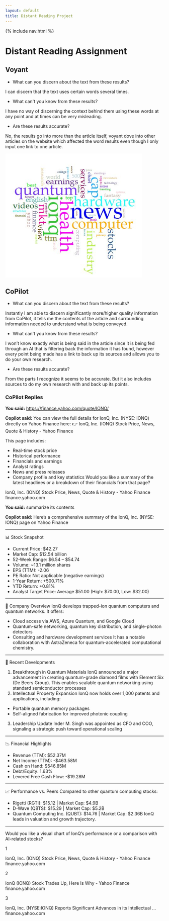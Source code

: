 ```yaml
---
layout: default
title: Distant Reading Project
---
```


{% include nav.html %}


# Distant Reading Assignment 

## Voyant
-	What can you discern about the text from these results?
  
I can discern that the text uses certain words several times.

- What can't you know from these results?

I have no way of discerning the context behind them using these words at any point and at times can be very misleading.

- Are these results accurate?

No, the results go into more than the article itself, voyant dove into other articles on the website which affected the word results even though I only input one link to one article.

![WordBubble](WordBubble.JPG)

## CoPilot
- What can you discern about the text from these results?
  
Instantly I am able to discern significantly more/higher quality information from CoPilot, it tells me the contents of the article and surrounding information needed to understand what is being conveyed.

- What can't you know from these results?
  
I won’t know exactly what is being said in the article since it is being fed through an AI that is filtering back the information it has found, however every point being made has a link to back up its sources and allows you to do your own research.

- Are these results accurate?
  
From the parts I recognize it seems to be accurate. But it also includes sources to do my own research with and back up its points.

### CoPilot Replies

**You said:**
https://finance.yahoo.com/quote/IONQ/

**Copilot said:**
You can view the full details for IonQ, Inc. (NYSE: IONQ) directly on Yahoo Finance here:
👉 IonQ, Inc. (IONQ) Stock Price, News, Quote & History - Yahoo Finance

This page includes:
- Real-time stock price
-	Historical performance
-	Financials and earnings
-	Analyst ratings
-	News and press releases
-	Company profile and key statistics
Would you like a summary of the latest headlines or a breakdown of their financials from that page?

IonQ, Inc. (IONQ) Stock Price, News, Quote & History - Yahoo Finance
finance.yahoo.com

**You said:**
summarize its contents

**Copilot said:**
Here’s a comprehensive summary of the IonQ, Inc. (NYSE: IONQ) page on Yahoo Finance
________________________________________
📊 Stock Snapshot
-	Current Price: $42.27
-	Market Cap: $12.54 billion
-	52-Week Range: $6.54 – $54.74
-	Volume: ~13.1 million shares
-	EPS (TTM): -2.06
-	PE Ratio: Not applicable (negative earnings)
-	1-Year Return: +500.71%
-	YTD Return: +0.81%
-	Analyst Target Price: Average $51.00 (High: $70.00, Low: $32.00)
________________________________________
🧠 Company Overview
IonQ develops trapped-ion quantum computers and quantum networks. It offers:
-	Cloud access via AWS, Azure Quantum, and Google Cloud
-	Quantum-safe networking, quantum key distribution, and single-photon detectors
-	Consulting and hardware development services
It has a notable collaboration with AstraZeneca for quantum-accelerated computational chemistry.
________________________________________
🧪 Recent Developments
1.	Breakthrough in Quantum Materials
IonQ announced a major advancement in creating quantum-grade diamond films with Element Six (De Beers Group). This enables scalable quantum networking using standard semiconductor processes
2.	Intellectual Property Expansion
IonQ now holds over 1,000 patents and applications, including:
-	Portable quantum memory packages
-	Self-aligned fabrication for improved photonic coupling
3.	Leadership Update
Inder M. Singh was appointed as CFO and COO, signaling a strategic push toward operational scaling
________________________________________
📉 Financial Highlights
-	Revenue (TTM): $52.37M
-	Net Income (TTM): -$463.58M
-	Cash on Hand: $546.85M
-	Debt/Equity: 1.63%
-	Levered Free Cash Flow: -$19.28M
________________________________________
📈 Performance vs. Peers
Compared to other quantum computing stocks:
-	Rigetti (RGTI): $15.12 | Market Cap: $4.9B
-	D-Wave (QBTS): $15.29 | Market Cap: $5.2B
-	Quantum Computing Inc. (QUBT): $14.76 | Market Cap: $2.36B
IonQ leads in valuation and growth trajectory.
________________________________________
Would you like a visual chart of IonQ’s performance or a comparison with AI-related stocks?

1

IonQ, Inc. (IONQ) Stock Price, News, Quote & History - Yahoo Finance
finance.yahoo.com

2

IonQ (IONQ) Stock Trades Up, Here Is Why - Yahoo Finance
finance.yahoo.com

3

IonQ, Inc. (NYSE:IONQ) Reports Significant Advances in its Intellectual ...
finance.yahoo.com

